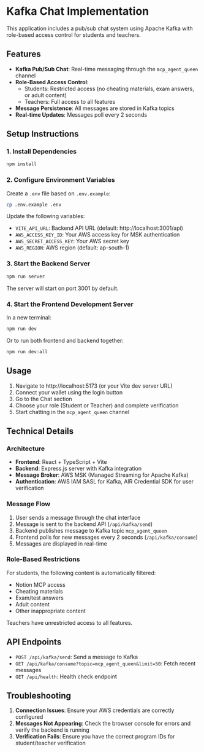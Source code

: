 # Kafka Chat Implementation

This application includes a pub/sub chat system using Apache Kafka with role-based access control for students and teachers.

## Features

- **Kafka Pub/Sub Chat**: Real-time messaging through the `mcp_agent_queen` channel
- **Role-Based Access Control**: 
  - Students: Restricted access (no cheating materials, exam answers, or adult content)
  - Teachers: Full access to all features
- **Message Persistence**: All messages are stored in Kafka topics
- **Real-time Updates**: Messages poll every 2 seconds

## Setup Instructions

### 1. Install Dependencies

```bash
npm install
```

### 2. Configure Environment Variables

Create a `.env` file based on `.env.example`:

```bash
cp .env.example .env
```

Update the following variables:
- `VITE_API_URL`: Backend API URL (default: http://localhost:3001/api)
- `AWS_ACCESS_KEY_ID`: Your AWS access key for MSK authentication
- `AWS_SECRET_ACCESS_KEY`: Your AWS secret key
- `AWS_REGION`: AWS region (default: ap-south-1)

### 3. Start the Backend Server

```bash
npm run server
```

The server will start on port 3001 by default.

### 4. Start the Frontend Development Server

In a new terminal:

```bash
npm run dev
```

Or to run both frontend and backend together:

```bash
npm run dev:all
```

## Usage

1. Navigate to http://localhost:5173 (or your Vite dev server URL)
2. Connect your wallet using the login button
3. Go to the Chat section
4. Choose your role (Student or Teacher) and complete verification
5. Start chatting in the `mcp_agent_queen` channel

## Technical Details

### Architecture

- **Frontend**: React + TypeScript + Vite
- **Backend**: Express.js server with Kafka integration
- **Message Broker**: AWS MSK (Managed Streaming for Apache Kafka)
- **Authentication**: AWS IAM SASL for Kafka, AIR Credential SDK for user verification

### Message Flow

1. User sends a message through the chat interface
2. Message is sent to the backend API (`/api/kafka/send`)
3. Backend publishes message to Kafka topic `mcp_agent_queen`
4. Frontend polls for new messages every 2 seconds (`/api/kafka/consume`)
5. Messages are displayed in real-time

### Role-Based Restrictions

For students, the following content is automatically filtered:
- Notion MCP access
- Cheating materials
- Exam/test answers
- Adult content
- Other inappropriate content

Teachers have unrestricted access to all features.

## API Endpoints

- `POST /api/kafka/send`: Send a message to Kafka
- `GET /api/kafka/consume?topic=mcp_agent_queen&limit=50`: Fetch recent messages
- `GET /api/health`: Health check endpoint

## Troubleshooting

1. **Connection Issues**: Ensure your AWS credentials are correctly configured
2. **Messages Not Appearing**: Check the browser console for errors and verify the backend is running
3. **Verification Fails**: Ensure you have the correct program IDs for student/teacher verification